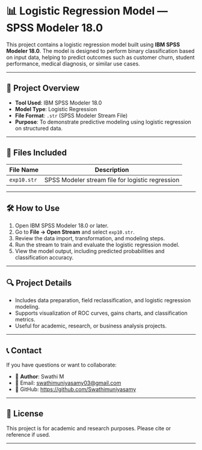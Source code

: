 # 📊 Logistic Regression Model — SPSS Modeler 18.0

This project contains a logistic regression model built using **IBM SPSS Modeler 18.0**. The model is designed to perform binary classification based on input data, helping to predict outcomes such as customer churn, student performance, medical diagnosis, or similar use cases.

---

## 🧠 Project Overview

- **Tool Used**: IBM SPSS Modeler 18.0  
- **Model Type**: Logistic Regression  
- **File Format**: `.str` (SPSS Modeler Stream File)  
- **Purpose**: To demonstrate predictive modeling using logistic regression on structured data.

---

## 📁 Files Included

| File Name     | Description                                  |
|---------------|----------------------------------------------|
| `exp10.str`   | SPSS Modeler stream file for logistic regression |

---

## 🛠️ How to Use

1. Open IBM SPSS Modeler 18.0 or later.
2. Go to **File → Open Stream** and select `exp10.str`.
3. Review the data import, transformation, and modeling steps.
4. Run the stream to train and evaluate the logistic regression model.
5. View the model output, including predicted probabilities and classification accuracy.

---

## 🔍 Project Details

- Includes data preparation, field reclassification, and logistic regression modeling.
- Supports visualization of ROC curves, gains charts, and classification metrics.
- Useful for academic, research, or business analysis projects.

---

## 📞 Contact

If you have questions or want to collaborate:

- 👤 **Author**: Swathi M  
- 📧 Email: swathimuniyasamy03@gmail.com  
- 🐙 GitHub: https://github.com/Swathimuniyasamy

---

## 📜 License

This project is for academic and research purposes. Please cite or reference if used.

---

